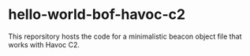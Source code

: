 # hello-world-bof-havoc-c2
This reporsitory hosts the code for a minimalistic beacon object file that works with Havoc C2.
